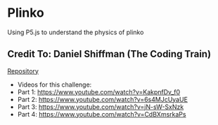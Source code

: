 # Plinko

Using P5.js to understand the physics of plinko

## Credit To: Daniel Shiffman (The Coding Train)
[Repository](https://github.com/CodingTrain/Rainbow-Code/tree/master/CodingChallenges/CC_62_plinko)

* Videos for this challenge: 
* 	Part 1: https://www.youtube.com/watch?v=KakpnfDv_f0
* 	Part 2: https://www.youtube.com/watch?v=6s4MJcUyaUE
* 	Part 3: https://www.youtube.com/watch?v=jN-sW-SxNzk
* 	Part 4: https://www.youtube.com/watch?v=CdBXmsrkaPs